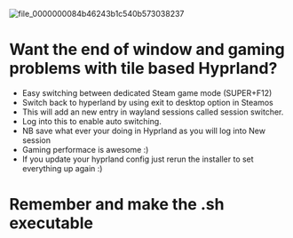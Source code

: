 
![file_0000000084b46243b1c540b573038237](https://github.com/user-attachments/assets/885ff734-4ccf-405f-9b6d-7e8fc61c8943)





# Want the end of window and gaming problems with tile based Hyprland?
+ Easy switching between dedicated Steam game mode (SUPER+F12)
+ Switch back to hyperland by using exit to desktop option in Steamos
+ This will add an new entry in wayland sessions called session switcher.
+ Log into this to enable auto switching.
+ NB save what ever your doing in Hyprland as you will log into New session
+ Gaming performace is awesome :)
+ If you update your hyprland config just rerun the installer to set everything up again :)
  
# Remember and make the .sh executable 
